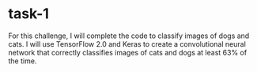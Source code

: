 # task-1
For this challenge, I will complete the code to classify images of dogs and cats. I will use TensorFlow 2.0 and Keras to create a convolutional neural network that correctly classifies images of cats and dogs at least 63% of the time. 
